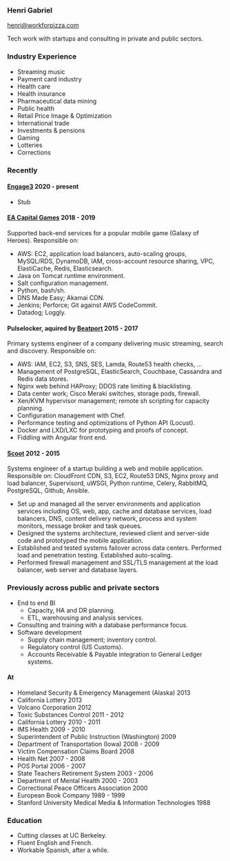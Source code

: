 ### Henri Gabriel

<henri@workforpizza.com>

Tech work with startups and consulting in private and public sectors.

### Industry Experience

- Streaming music
- Payment card industry
- Health care
- Health insurance
- Pharmaceutical data mining
- Public health
- Retail Price Image & Optimization
- International trade
- Investments & pensions
- Gaming
- Lotteries
- Corrections

### Recently

#### [Engage3](https://engage3.com) 2020 - present

- Stub

#### [EA Capital Games](https://www.ea.com/studios/capital-games) 2018 - 2019

Supported back-end services for a popular mobile game (Galaxy of Heroes). Responsible on:

- AWS: EC2, application load balancers, auto-scaling groups, MySQL/RDS,
  DynamoDB, IAM, cross-account resource sharing, VPC, ElastiCache,
  Redis, Elasticsearch.
- Java on Tomcat runtime environment.
- Salt configuration management.
- Python, bash/sh.
- DNS Made Easy; Akamai CDN.
- Jenkins; Perforce; Git against AWS CodeCommit.
- Datadog; Loggly.

#### Pulselocker, aquired by [Beatport](https://www.beatport.com/) 2015 - 2017

Primary systems engineer of a company delivering music streaming, search and
discovery. Responsible on:

- AWS: IAM, EC2, S3, SNS, SES, Lamda, Route53 health checks, ...
- Management of PostgreSQL, ElasticSearch, Couchbase, Cassandra and Redis data
  stores.
- Nginx web behind HAProxy; DDOS rate limiting & blacklisting.
- Data center work; Cisco Meraki switches, storage pods, firewall.
- Xen/KVM hypervisor management; remote sh scripting for capacity planning.
- Configuration management with Chef.
- Performance testing and optimizations of Python API (Locust).
- Docker and LXD/LXC for prototyping and proofs of concept.
- Fiddling with Angular front end.

#### [Scoot](https://scoot.io) 2012 - 2015

Systems engineer of a startup building a web and mobile application.
Responsible on: CloudFront CDN, S3, EC2, Route53 DNS, Nginx proxy and load
balancer, Supervisord, uWSGI, Python runtime, Celery, RabbitMQ, PostgreSQL,
Github, Ansible.

- Set up and managed all the server environments and application services
  including OS, web, app, cache and database services, load balancers, DNS,
  content delivery network, process and system monitors, message broker and
  task queues.
- Designed the systems architecture, reviewed client and server-side code and
  prototyped the mobile application.
- Established and tested systems failover across data centers. Performed load
  and penetration testing. Established auto-scaling.
- Performed firewall management and SSL/TLS management at the load
  balancer, web server and database layers.

### Previously across public and private sectors

- End to end BI
  - Capacity, HA and DR planning. 
  - ETL, warehousing and analysis services.
- Consulting and training with a database performance focus.
- Software development
  - Supply chain management; inventory control.
  - Regulatory control (US Customs).
  - Accounts Receivable & Payable integration to General Ledger systems.

#### At

- Homeland Security & Emergency Management (Alaska) 2013
- California Lottery 2013
- Volcano Corporation 2012
- Toxic Substances Control 2011 - 2012
- California Lottery 2010 - 2011
- IMS Health 2009 - 2010
- Superintendent of Public Instruction (Washington) 2009
- Department of Transportation (Iowa) 2008 - 2009
- Victim Compensation Claims Board 2008
- Health Net 2007 - 2008
- POS Portal 2006 - 2007
- State Teachers Retirement System 2003 - 2006
- Department of Mental Health 2000 - 2003
- Correctional Peace Officers Association 2000
- European Book Company 1989 - 1999
- Stanford University Medical Media & Information Technologies 1988

### Education

- Cutting classes at UC Berkeley.
- Fluent English and French.
- Workable Spanish, after a while.

